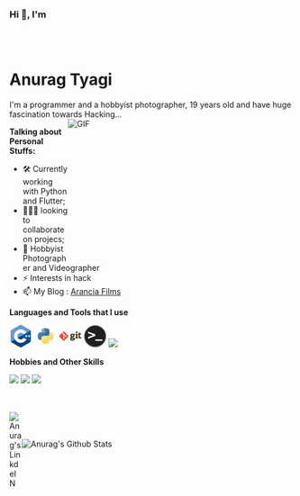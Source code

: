 ### Hi 👋, I'm 
<br />
<br />

<h1>Anurag Tyagi</h1>
I'm a programmer and a hobbyist photographer, 19 years old and have huge fascination towards Hacking...


<img align="right" height="250" width="400" alt="GIF" src="https://miro.medium.com/max/1360/1*IRGHmiGsa16stedQvIaZfw.gif" />

**Talking about Personal Stuffs:**

- 🛠 Currently working with Python and  Flutter;
- 👨🏻‍💻 looking to collaborate on projecs;
- 💬 Hobbyist Photographer and Videographer
- ⚡️ Interests in hack
- 📫 My Blog : <a href="https://www.aranciafilms.com/">Arancia Films</a>
  
**Languages and Tools that I use**
  
<code><img height="40" src="https://raw.githubusercontent.com/github/explore/80688e429a7d4ef2fca1e82350fe8e3517d3494d/topics/cpp/cpp.png"></code>
<code><img height="40" src="https://raw.githubusercontent.com/github/explore/80688e429a7d4ef2fca1e82350fe8e3517d3494d/topics/python/python.png"></code>
<code><img height="40" src="https://raw.githubusercontent.com/github/explore/80688e429a7d4ef2fca1e82350fe8e3517d3494d/topics/git/git.png"></code>
<code><img height="40" src="https://raw.githubusercontent.com/github/explore/80688e429a7d4ef2fca1e82350fe8e3517d3494d/topics/terminal/terminal.png"></code>
<code><img height="40" src="https://avatars1.githubusercontent.com/u/14101776?s=200&v=4"></code>  

    

**Hobbies and Other Skills**


<code><img height="40" src="https://avatars3.githubusercontent.com/u/4542585?s=200&v=4"></code>
<code><img height="40" src="https://upload.wikimedia.org/wikipedia/commons/f/fb/Adobe_Illustrator_CC_icon.svg"></code>
<code><img height="40" src="https://upload.wikimedia.org/wikipedia/commons/5/56/Adobe_Photoshop_Lightroom_Classic_CC_icon.svg"></code>

<br/>
<br/>

<a href="https://www.linkedin.com/in/anurag-tyagi-395425178/">
  <img align="left" alt="Anurag's LinkdeIN" width="22px" src="https://cdn.jsdelivr.net/npm/simple-icons@v3/icons/linkedin.svg" />
</a>


<br/>
<br/>

![Anurag's Github Stats](https://github-readme-stats.vercel.app/api?username=WarMac4964&show_icons=true&hide_border=true)
